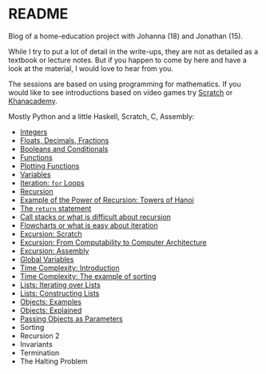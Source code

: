# README

Blog of a home-education project with Johanna (18) and Jonathan (15).

While I try to put a lot of detail in the write-ups, they are not as detailed as a textbook or lecture notes. But if you happen to come by here and have a look at the material, I would love to hear from you. 

The sessions are based on using programming for mathematics. If you would like to see introductions based on video games try [Scratch](https://scratch.mit.edu/projects/408463938/editor) or [Khanacademy](https://www.khanacademy.org/computing/computer-programming).

Mostly Python and a little Haskell, Scratch, C, Assembly: 

- [Integers](https://hackmd.io/@alexhkurz/SkABF8ajI)
- [Floats, Decimals, Fractions](https://hackmd.io/@alexhkurz/HJ9zbYZnL)
- [Booleans and Conditionals](https://hackmd.io/@alexhkurz/Bk1byMf2L)
- [Functions](https://hackmd.io/@alexhkurz/SJ1DcL43L)
- [Plotting Functions](https://hackmd.io/@alexhkurz/SJN2udq3I)
- [Variables](https://hackmd.io/@alexhkurz/HyJqEPN2L)
- [Iteration: `for` Loops](https://hackmd.io/@alexhkurz/H1o4Mcr6L)
- [Recursion](https://hackmd.io/@alexhkurz/Hy48XsvpI)
- [Example of the Power of Recursion: Towers of Hanoi](https://hackmd.io/@alexhkurz/ryiCiDs08)
- [The `return` statement](https://hackmd.io/@alexhkurz/HJHS4NUAI)
- [Call stacks or what is difficult about recursion](https://hackmd.io/@alexhkurz/rJjfXqS08)
- [Flowcharts or what is easy about iteration](https://hackmd.io/@alexhkurz/ry2Ax1FC8) 
- [Excursion: Scratch](https://hackmd.io/@alexhkurz/H1CyS5v08) 
- [Excursion: From Computability to Computer Architecture](https://hackmd.io/@alexhkurz/Sks4Jxekw)
- [Excursion: Assembly](https://hackmd.io/@alexhkurz/HyccPGbJv) 
- [Global Variables](https://hackmd.io/@alexhkurz/Hkc7HoSC8) 
- [Time Complexity: Introduction](https://hackmd.io/@alexhkurz/SkIGSnPTU)
- [Time Complexity: The example of sorting](https://hackmd.io/@alexhkurz/r1erdGSlP)
- [Lists: Iterating over Lists](https://hackmd.io/@alexhkurz/Sy7AHDNn8)
- [Lists: Constructing Lists](https://hackmd.io/@alexhkurz/By6YoM8Gw)
- [Objects: Examples](https://hackmd.io/@alexhkurz/ByiUweLfD)
- [Objects: Explained](https://hackmd.io/@alexhkurz/rkXh-CUGP)
- [Passing Objects as Parameters](https://hackmd.io/@alexhkurz/HJo0RmvGv)
- Sorting
- Recursion 2
- Invariants
- Termination
- The Halting Problem


